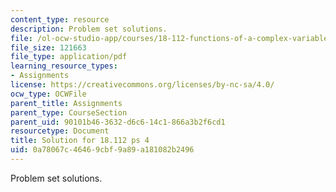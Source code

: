```yaml
---
content_type: resource
description: Problem set solutions.
file: /ol-ocw-studio-app/courses/18-112-functions-of-a-complex-variable-fall-2008/0a78067c46469cbf9a89a181082b2496_ps4.pdf
file_size: 121663
file_type: application/pdf
learning_resource_types:
- Assignments
license: https://creativecommons.org/licenses/by-nc-sa/4.0/
ocw_type: OCWFile
parent_title: Assignments
parent_type: CourseSection
parent_uid: 90101b46-3632-d6c6-14c1-866a3b2f6cd1
resourcetype: Document
title: Solution for 18.112 ps 4
uid: 0a78067c-4646-9cbf-9a89-a181082b2496
---
```

Problem set solutions.